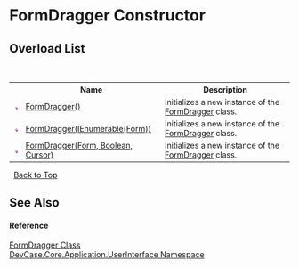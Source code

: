 # FormDragger Constructor 
 


## Overload List
&nbsp;<table><tr><th></th><th>Name</th><th>Description</th></tr><tr><td>![Public method](media/pubmethod.gif "Public method")</td><td><a href="M_DevCase_Core_Application_UserInterface_FormDragger__ctor">FormDragger()</a></td><td>
Initializes a new instance of the <a href="T_DevCase_Core_Application_UserInterface_FormDragger">FormDragger</a> class.</td></tr><tr><td>![Public method](media/pubmethod.gif "Public method")</td><td><a href="M_DevCase_Core_Application_UserInterface_FormDragger__ctor_1">FormDragger(IEnumerable(Form))</a></td><td>
Initializes a new instance of the <a href="T_DevCase_Core_Application_UserInterface_FormDragger">FormDragger</a> class.</td></tr><tr><td>![Public method](media/pubmethod.gif "Public method")</td><td><a href="M_DevCase_Core_Application_UserInterface_FormDragger__ctor_2">FormDragger(Form, Boolean, Cursor)</a></td><td>
Initializes a new instance of the <a href="T_DevCase_Core_Application_UserInterface_FormDragger">FormDragger</a> class.</td></tr></table>&nbsp;
<a href="#formdragger-constructor">Back to Top</a>

## See Also


#### Reference
<a href="T_DevCase_Core_Application_UserInterface_FormDragger">FormDragger Class</a><br /><a href="N_DevCase_Core_Application_UserInterface">DevCase.Core.Application.UserInterface Namespace</a><br />